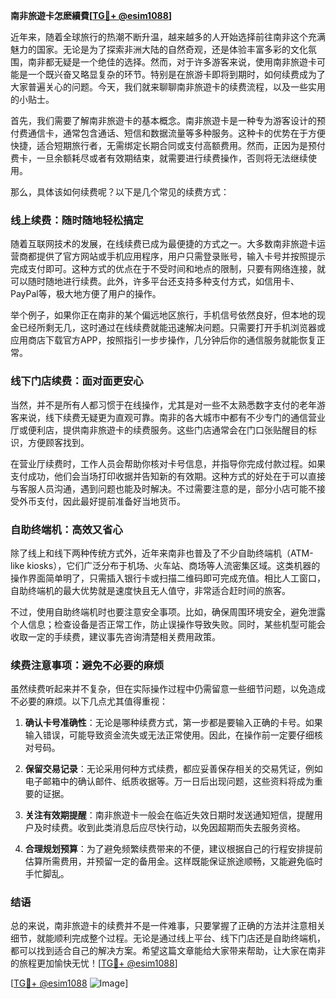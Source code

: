 **南非旅遊卡怎麽續費[[TG💪+ @esim1088](https://t.me/s/esim1088)]**

近年来，随着全球旅行的热潮不断升温，越来越多的人开始选择前往南非这个充满魅力的国家。无论是为了探索非洲大陆的自然奇观，还是体验丰富多彩的文化氛围，南非都无疑是一个绝佳的选择。然而，对于许多游客来说，使用南非旅遊卡可能是一个既兴奋又略显复杂的环节。特别是在旅游卡即将到期时，如何续费成为了大家普遍关心的问题。今天，我们就来聊聊南非旅遊卡的续费流程，以及一些实用的小贴士。

首先，我们需要了解南非旅遊卡的基本概念。南非旅遊卡是一种专为游客设计的预付费通信卡，通常包含通话、短信和数据流量等多种服务。这种卡的优势在于方便快捷，适合短期旅行者，无需绑定长期合同或支付高额费用。然而，正因为是预付费卡，一旦余额耗尽或者有效期结束，就需要进行续费操作，否则将无法继续使用。

那么，具体该如何续费呢？以下是几个常见的续费方式：

### **线上续费：随时随地轻松搞定**

随着互联网技术的发展，在线续费已成为最便捷的方式之一。大多数南非旅遊卡运营商都提供了官方网站或手机应用程序，用户只需登录账号，输入卡号并按照提示完成支付即可。这种方式的优点在于不受时间和地点的限制，只要有网络连接，就可以随时随地进行续费。此外，许多平台还支持多种支付方式，如信用卡、PayPal等，极大地方便了用户的操作。

举个例子，如果你正在南非的某个偏远地区旅行，手机信号依然良好，但本地的现金已经所剩无几，这时通过在线续费就能迅速解决问题。只需要打开手机浏览器或应用商店下载官方APP，按照指引一步步操作，几分钟后你的通信服务就能恢复正常。

### **线下门店续费：面对面更安心**

当然，并不是所有人都习惯于在线操作，尤其是对一些不太熟悉数字支付的老年游客来说，线下续费无疑更为直观可靠。南非的各大城市中都有不少专门的通信营业厅或便利店，提供南非旅遊卡的续费服务。这些门店通常会在门口张贴醒目的标识，方便顾客找到。

在营业厅续费时，工作人员会帮助你核对卡号信息，并指导你完成付款过程。如果支付成功，他们会当场打印收据并告知新的有效期。这种方式的好处在于可以直接与客服人员沟通，遇到问题也能及时解决。不过需要注意的是，部分小店可能不接受外币支付，因此最好提前准备好当地货币。

### **自助终端机：高效又省心**

除了线上和线下两种传统方式外，近年来南非也普及了不少自助终端机（ATM-like kiosks），它们广泛分布于机场、火车站、商场等人流密集区域。这类机器的操作界面简单明了，只需插入银行卡或扫描二维码即可完成充值。相比人工窗口，自助终端机的最大优势就是速度快且无人值守，非常适合赶时间的旅客。

不过，使用自助终端机时也要注意安全事项。比如，确保周围环境安全，避免泄露个人信息；检查设备是否正常工作，防止误操作导致失败。同时，某些机型可能会收取一定的手续费，建议事先咨询清楚相关费用政策。

### **续费注意事项：避免不必要的麻烦**

虽然续费听起来并不复杂，但在实际操作过程中仍需留意一些细节问题，以免造成不必要的麻烦。以下几点尤其值得重视：

1. **确认卡号准确性**：无论是哪种续费方式，第一步都是要输入正确的卡号。如果输入错误，可能导致资金流失或无法正常使用。因此，在操作前一定要仔细核对号码。

2. **保留交易记录**：无论采用何种方式续费，都应妥善保存相关的交易凭证，例如电子邮箱中的确认邮件、纸质收据等。万一日后出现问题，这些资料将成为重要的证据。

3. **关注有效期提醒**：南非旅遊卡一般会在临近失效日期时发送通知短信，提醒用户及时续费。收到此类消息后应尽快行动，以免因超期而失去服务资格。

4. **合理规划预算**：为了避免频繁续费带来的不便，建议根据自己的行程安排提前估算所需费用，并预留一定的备用金。这样既能保证旅途顺畅，又能避免临时手忙脚乱。

### **结语**

总的来说，南非旅遊卡的续费并不是一件难事，只要掌握了正确的方法并注意相关细节，就能顺利完成整个过程。无论是通过线上平台、线下门店还是自助终端机，都可以找到适合自己的解决方案。希望这篇文章能给大家带来帮助，让大家在南非的旅程更加愉快无忧！[[TG💪+ @esim1088](https://t.me/s/esim1088)]

[[TG💪+ @esim1088](https://t.me/s/esim1088) ![Image](https://i.postimg.cc/4NQfJmqS/Snipaste-2025-05-13-00-14-12.png)]
